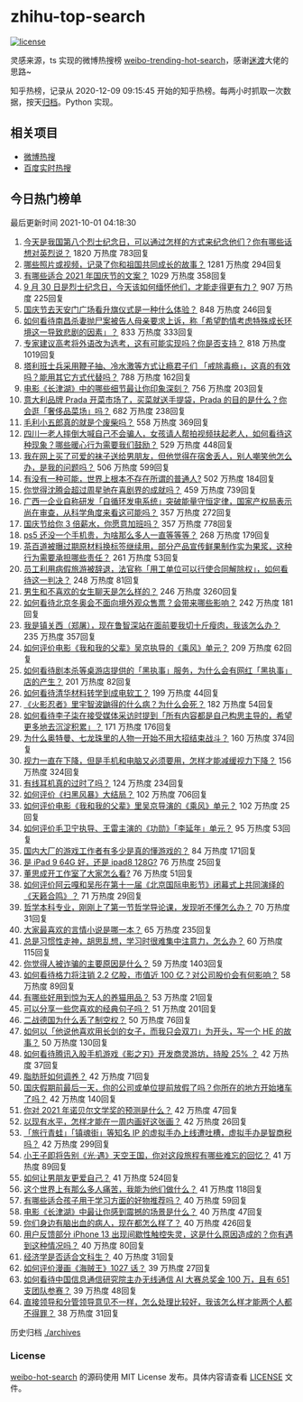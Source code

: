 # zhihu-top-search

[![license](https://img.shields.io/github/license/Arrackisarookie/zhihu-top-search)](https://github.com/Arrackisarookie/zhihu-top-search/blob/master/LICENSE)

灵感来源，ts 实现的微博热搜榜 [weibo-trending-hot-search](https://github.com/justjavac/weibo-trending-hot-search)，感谢[迷渡](https://github.com/justjavac)大佬的思路~

知乎热榜，记录从 2020-12-09 09:15:45 开始的知乎热榜。每两小时抓取一次数据，按天[归档](./archives)。Python 实现。

## 相关项目
+ [微博热搜](https://github.com/Arrackisarookie/weibo-hot-search)
+ [百度实时热搜](https://github.com/Arrackisarookie/baidu-hot-search)

## 今日热门榜单

<!-- Rank Begin -->

最后更新时间 2021-10-01 04:18:30

1. [今天是我国第八个烈士纪念日，可以通过怎样的方式来纪念他们？你有哪些话想对英烈说？](https://www.zhihu.com/question/489687295) 1820 万热度 783回复
1. [哪些照片或视频，记录了你和祖国共同成长的故事？](https://www.zhihu.com/question/489322223) 1281 万热度 294回复
1. [有哪些适合 2021 年国庆节的文案？](https://www.zhihu.com/question/488148060) 1029 万热度 358回复
1. [9 月 30 日是烈士纪念日，今天该如何缅怀他们，才能走得更有力？](https://www.zhihu.com/question/489785273) 907 万热度 225回复
1. [国庆节去天安门广场看升旗仪式是一种什么体验？](https://www.zhihu.com/question/485008530) 848 万热度 246回复
1. [如何看待南昌杀妻抛尸案被告人母亲要求上诉，称「希望酌情考虑特殊成长环境这一导致悲剧的因素」？](https://www.zhihu.com/question/489737108) 833 万热度 333回复
1. [专家建议高考将外语改为选考，这有可能实现吗？你是否支持？](https://www.zhihu.com/question/489879538) 818 万热度 1019回复
1. [塔利班士兵采用鞭子抽、冷水激等方式让瘾君子们 「戒除毒瘾」，这真的有效吗？能用其它方式代替吗？](https://www.zhihu.com/question/486968034) 788 万热度 162回复
1. [电影《长津湖》中的哪些细节最让你印象深刻？](https://www.zhihu.com/question/488769477) 756 万热度 203回复
1. [意大利品牌 Prada 开菜市场了，买菜就送手提袋，Prada 的目的是什么？你会逛「奢侈品菜场」吗？](https://www.zhihu.com/question/489581511) 682 万热度 238回复
1. [毛利小五郎真的就是个废柴吗？](https://www.zhihu.com/question/42032895) 558 万热度 369回复
1. [四川一老人摔倒大喊自己不会骗人，女孩请人帮拍视频扶起老人，如何看待这种现象？哪些暖心行为需要我们鼓励？](https://www.zhihu.com/question/489928397) 529 万热度 448回复
1. [我在网上买了可爱的袜子送给男朋友，但他觉得在宿舍丢人，别人嘲笑他怎么办，是我的问题吗？](https://www.zhihu.com/question/488483326) 506 万热度 599回复
1. [有没有一种可能，世界上根本不存在所谓的普通人?](https://www.zhihu.com/question/489491939) 502 万热度 184回复
1. [你觉得沈腾会超过周星驰在喜剧界的成就吗？](https://www.zhihu.com/question/287348181) 459 万热度 739回复
1. [广西一企业自称研发「自循环发电系统」突破能量守恒定律，国家产权局表示尚在审查，从科学角度来看这可能吗？](https://www.zhihu.com/question/489625867) 357 万热度 272回复
1. [国庆节给你 3 倍薪水，你愿意加班吗？](https://www.zhihu.com/question/489790299) 357 万热度 778回复
1. [ps5 还没一个手机贵，为啥那么多人一直等等等？](https://www.zhihu.com/question/489101451) 268 万热度 179回复
1. [茶百道被曝过期原材料换标签继续用，部分产品宣传鲜果制作实为果浆，这种行为需要承担哪些责任？](https://www.zhihu.com/question/489986309) 261 万热度 53回复
1. [员工利用病假旅游被辞退，法官称「用工单位可以行使合同解除权」，如何看待这一判决？](https://www.zhihu.com/question/489627268) 248 万热度 81回复
1. [男生和不喜欢的女生聊天是怎么样的？](https://www.zhihu.com/question/318572657) 246 万热度 3260回复
1. [如何看待北京冬奥会不面向境外观众售票？会带来哪些影响？](https://www.zhihu.com/question/489871445) 242 万热度 181回复
1. [我是镇关西（郑屠），现在鲁智深站在面前要我切十斤瘦肉，我该怎么办？](https://www.zhihu.com/question/439475315) 235 万热度 357回复
1. [如何评价电影《我和我的父辈》吴京执导的《乘风》单元？](https://www.zhihu.com/question/485922175) 209 万热度 62回复
1. [如何看待剧本杀等桌游店提供的「黑执事」服务，为什么会有网红「黑执事」店的产生？](https://www.zhihu.com/question/489309628) 201 万热度 82回复
1. [如何看待清华材料转学到成电软工？](https://www.zhihu.com/question/488158445) 199 万热度 44回复
1. [《火影忍者》里宇智波鼬得的什么病？为什么会死？](https://www.zhihu.com/question/39195307) 182 万热度 54回复
1. [如何看待李子柒在接受媒体采访时提到「所有内容都是自己构思主导的，希望更多地去沉淀积累」？](https://www.zhihu.com/question/489647744) 171 万热度 176回复
1. [为什么奥特曼、七龙珠里的人物一开始不用大招结束战斗？](https://www.zhihu.com/question/36837429) 160 万热度 374回复
1. [视力一直在下降，但是手机和电脑又必须要用，怎样才能减缓视力下降？](https://www.zhihu.com/question/29378502) 156 万热度 324回复
1. [有线耳机真的过时了吗？](https://www.zhihu.com/question/471036157) 124 万热度 234回复
1. [如何评价《扫黑风暴》大结局？](https://www.zhihu.com/question/481600735) 102 万热度 706回复
1. [如何评价电影《我和我的父辈》里吴京导演的《乘风》单元？](https://www.zhihu.com/question/489388221) 102 万热度 25回复
1. [如何评价毛卫宁执导、王雷主演的《功勋》「李延年」单元？](https://www.zhihu.com/question/489157069) 95 万热度 53回复
1. [国内大厂的游戏工作者有多少是真的懂游戏的？](https://www.zhihu.com/question/480072576) 84 万热度 171回复
1. [是 iPad 9 64G 好，还是 ipad8 128G?](https://www.zhihu.com/question/486925140) 76 万热度 25回复
1. [董思成开工作室了大家怎么看?](https://www.zhihu.com/question/489948070) 76 万热度 51回复
1. [如何评价阿云嘎和吴彤在第十一届《北京国际电影节》闭幕式上共同演绎的《天籁合鸣》？](https://www.zhihu.com/question/489816385) 71 万热度 29回复
1. [哲学本科专业，刚刚上了第一节哲学导论课，发现听不懂怎么办？](https://www.zhihu.com/question/489294128) 70 万热度 31回复
1. [大家最喜欢的言情小说是哪一本？](https://www.zhihu.com/question/382894147) 65 万热度 235回复
1. [总是习惯性走神，胡思乱想，学习时很难集中注意力，怎么办？](https://www.zhihu.com/question/33407382) 60 万热度 115回复
1. [你觉得人被诈骗的主要原因是什么？](https://www.zhihu.com/question/480464969) 59 万热度 1403回复
1. [如何看待格力将注销 2.2 亿股，市值近 100 亿？对公司股价会有何影响？](https://www.zhihu.com/question/489630833) 58 万热度 89回复
1. [有哪些好用到惊为天人的养猫用品？](https://www.zhihu.com/question/479299096) 53 万热度 21回复
1. [可以分享一些您喜欢的经典句子吗？](https://www.zhihu.com/question/479323778) 51 万热度 201回复
1. [二战德国为什么丢了制空权？](https://www.zhihu.com/question/373586694) 50 万热度 76回复
1. [如何以「他说他喜欢用长剑的女子，而我只会双刀」为开头，写一个 HE 的故事？](https://www.zhihu.com/question/472496087) 50 万热度 130回复
1. [如何看待腾讯入股手机游戏《影之刃》开发商灵游坊，持股 25% ？](https://www.zhihu.com/question/489859299) 42 万热度 37回复
1. [脂肪肝如何调养？](https://www.zhihu.com/question/20173125) 42 万热度 71回复
1. [国庆假期前最后一天，你的公司或单位提前放假了吗？你所在的地方开始堵车了吗？](https://www.zhihu.com/question/489948912) 42 万热度 140回复
1. [你对 2021 年诺贝尔文学奖的预测是什么？](https://www.zhihu.com/question/466889140) 42 万热度 47回复
1. [以现有水平，怎样才能在一周内画好这张画？](https://www.zhihu.com/question/489221349) 42 万热度 26回复
1. [「旅行青蛙」「镇魂街」等知名 IP 的虚拟手办上线遭吐槽，虚拟手办是智商税吗？](https://www.zhihu.com/question/489699128) 42 万热度 299回复
1. [小王子即将告别《光·遇》天空王国，你对这段旅程有哪些难忘的回忆？](https://www.zhihu.com/question/489791185) 41 万热度 89回复
1. [如何让男朋友更爱自己？](https://www.zhihu.com/question/21367156) 41 万热度 524回复
1. [这个世界上有那么多人痛苦，我能为他们做什么？](https://www.zhihu.com/question/475839376) 41 万热度 118回复
1. [有哪些适合孩子用于学习方面的好物推荐吗？](https://www.zhihu.com/question/489749574) 40 万热度 59回复
1. [电影《长津湖》中最让你感到震撼的场景是什么？](https://www.zhihu.com/question/488232553) 40 万热度 47回复
1. [你们身边有脑出血的病人，现在都怎么样了？](https://www.zhihu.com/question/276080415) 40 万热度 426回复
1. [用户反馈部分 iPhone 13 出现间歇性触控失灵，这是什么原因造成的？你有遇到这种情况吗？](https://www.zhihu.com/question/489920898) 40 万热度 80回复
1. [经济学是否适合文科生？](https://www.zhihu.com/question/267114033) 40 万热度 31回复
1. [如何评价漫画《海贼王》1027 话？](https://www.zhihu.com/question/489640452) 39 万热度 27回复
1. [如何看待中国信息通信研究院主办无线通信 AI 大赛总奖金 100 万，且有 651 支团队参赛？](https://www.zhihu.com/question/489591340) 39 万热度 48回复
1. [直接领导和分管领导意见不一样，怎么处理比较好，我该怎么样才能两个人都不得罪？](https://www.zhihu.com/question/484583632) 38 万热度 31回复
<!-- Rank End -->

历史归档 [./archives](./archives)

### License

[weibo-hot-search](https://github.com/Arrackisarookie/zhihu-top-search) 的源码使用 MIT License 发布。具体内容请查看 [LICENSE](./LICENSE) 文件。
